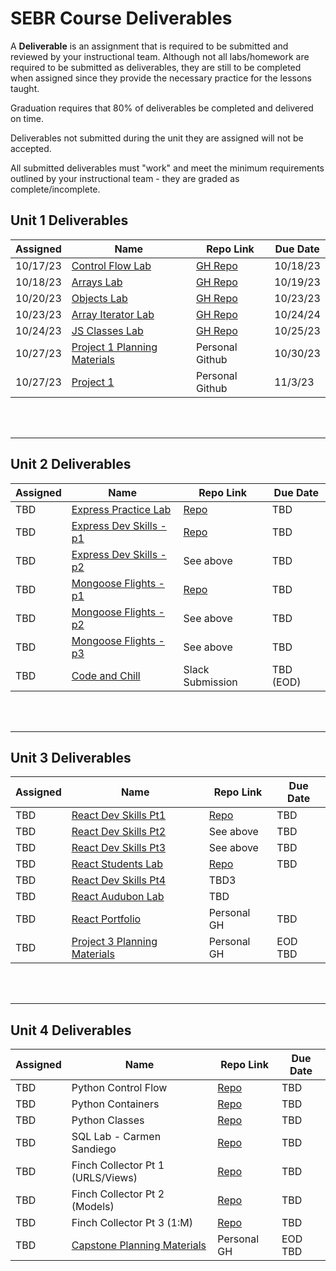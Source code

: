 
# SEBR Course Deliverables

A **Deliverable** is an assignment that is required to be submitted and reviewed by your instructional team.  Although not all labs/homework are required to be submitted as deliverables, they are still to be completed when assigned since they provide the necessary practice for the lessons taught.

Graduation requires that 80% of deliverables be completed and delivered on time.

Deliverables not submitted during the unit they are assigned will not be accepted.

All submitted deliverables must "work" and meet the minimum requirements outlined by your instructional team - they are graded as complete/incomplete.

## Unit 1 Deliverables
| Assigned | Name | Repo Link | Due Date |
|--|--|--|--|
| 10/17/23  | [Control Flow Lab](https://github.com/SEIR-1016-EC/HW1-JS-Control-Flow)  | [GH Repo](https://github.com/SEIR-1016-EC/HW1-JS-Control-Flow)  | 10/18/23  |
| 10/18/23  | [Arrays Lab](wsjoshua/SEIR-Student-Resources/blob/main/Unit_1/02-js-fundamentals/2.3.1-js-arrays-lab.md)  | [GH Repo](https://github.com/SEIR-1016-EC/HW2-Array-Practice-Lab)  | 10/19/23  |
| 10/20/23  | [Objects Lab](https://git.generalassemb.ly/wsjoshua/SEIR-Student-Resources/blob/main/Unit_1/02-js-fundamentals/2.7.1-js-objects-lab.md)  | [GH Repo](https://github.com/SEIR-1016-EC/HW4-Objects-Lab) | 10/23/23  |
| 10/23/23  | [Array Iterator Lab](https://git.generalassemb.ly/wsjoshua/SEIR-Student-Resources/blob/main/Unit_1/07-js-continued/7.4.1-array-iterator-methods-lab.md) | [GH Repo](https://github.com/SEIR-1016-EC/HW5-Array-Iterator-Lab) | 10/24/24  |
| 10/24/23  | [JS Classes Lab](https://github.com/SEIR-1016-EC/HW-6-Classes-Lab) | [GH Repo](https://github.com/SEIR-1016-EC/HW-6-Classes-Lab) | 10/25/23  |
| 10/27/23  | [Project 1 Planning Materials](https://git.generalassemb.ly/wsjoshua/SEIR-Student-Resources/blob/main/Unit_1/project-1/project-1-requirements.md) | Personal Github | 10/30/23 |
| 10/27/23  | [Project 1 ](https://git.generalassemb.ly/wsjoshua/SEIR-Student-Resources/blob/main/Unit_1/project-1/project-1-requirements.md#technical-requirements) | Personal Github | 11/3/23 |


<br><br><hr>

## Unit 2 Deliverables
| Assigned | Name | Repo Link|Due Date|
|--|--|--|--|
| TBD | [Express Practice Lab]() | [Repo]() | TBD |
| TBD | [Express Dev Skills - p1]() | [Repo]() | TBD  |
| TBD | [Express Dev Skills - p2]() | See above | TBD |
| TBD | [Mongoose Flights - p1]() | [Repo]() | TBD |
| TBD | [Mongoose Flights - p2]() | See above | TBD |
| TBD | [Mongoose Flights - p3]() | See above | TBD  |
| TBD | [Code and Chill]() | Slack Submission |TBD (EOD)|

<br><br><hr>

## Unit 3 Deliverables
| Assigned | Name | Repo Link|Due Date|
|--|--|--|--|
| TBD | [React Dev Skills Pt1]() | [Repo]() | TBD  |
| TBD | [React Dev Skills Pt2]() | See above | TBD |
| TBD | [React Dev Skills Pt3]() | See above | TBD |
| TBD | [React Students Lab]() |[Repo]() |TBD |
| TBD | [React Dev Skills Pt4]() |TBD3|
| TBD | [React Audubon Lab]() |TBD|
| TBD | [React Portfolio]() | Personal GH | TBD |
| TBD | [Project 3 Planning Materials]() | Personal GH |EOD TBD|

<br><br><hr>

## Unit 4 Deliverables
| Assigned | Name | Repo Link|Due Date|
|--|--|--|--|
|TBD| Python Control Flow| [Repo]() |TBD|
|TBD| Python Containers| [Repo]() |TBD|
|TBD| Python Classes| [Repo]() |TBD|
|TBD| SQL Lab - Carmen Sandiego | [Repo]() |TBD|
|TBD| Finch Collector Pt 1 (URLS/Views) | [Repo]() |TBD|
|TBD| Finch Collector Pt 2 (Models) | [Repo]() |TBD|
|TBD| Finch Collector Pt 3 (1:M) | [Repo]() |TBD|
| TBD | [ Capstone Planning Materials]() | Personal GH |EOD TBD|
